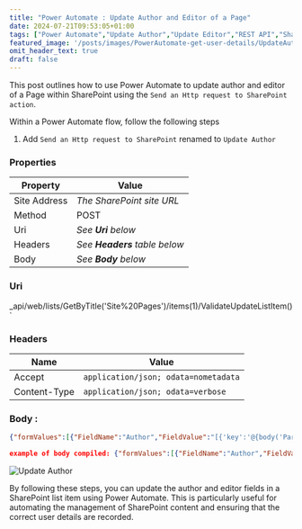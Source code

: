 ```yaml
---
title: "Power Automate : Update Author and Editor of a Page"
date: 2024-07-21T09:53:05+01:00
tags: ["Power Automate","Update Author","Update Editor","REST API","SharePoint"]
featured_image: '/posts/images/PowerAutomate-get-user-details/UpdateAuthorDetails.png'
omit_header_text: true
draft: false
---
```


This post outlines how to use Power Automate to update author and editor of a Page within SharePoint using the `Send an Http request to SharePoint action`.

Within a Power Automate flow, follow the following steps

1. Add `Send an Http request to SharePoint` renamed to `Update Author`

### Properties

|Property|Value|
|---|---|
|Site Address|_The SharePoint site URL_|
|Method|POST|
|Uri|_See **Uri** below_|
|Headers|_See **Headers** table below_|
|Body|_See **Body** below_|

### Uri

_api/web/lists/GetByTitle('Site%20Pages')/items(1)/ValidateUpdateListItem()`

### Headers
|Name|Value|
|---|---|
|Accept|`application/json; odata=nometadata`|
|Content-Type|`application/json; odata=verbose`|

### Body :

```json
{"formValues":[{"FieldName":"Author","FieldValue":"[{'key':'@{body('Parse_JSON_Author_Details')?['d']?['LoginName']}'}]"},{"FieldName":"Editor","FieldValue":"[{'key':'body('Parse_JSON_Author_Details')?['d']?['LoginName']}']"}],"bNewDocumentUpdate":true,"checkInComment":null}
```

```json
example of body compiled: {"formValues":[{"FieldName":"Author","FieldValue":"[{'key':'i:0#.f|membership|Reshmee.Auckloo@contoso.co.uk'}]"},{"FieldName":"Editor","FieldValue":"[{'key':'i:0#.f|membership|Reshmee.Auckloo@contoso.co.uk'}]"}],"bNewDocumentUpdate":true,"checkInComment":null}
```

![Update Author](../images/PowerAutomate-get-user-details/UpdateAuthorDetails.png)

By following these steps, you can update the author and editor fields in a SharePoint list item using Power Automate. This is particularly useful for automating the management of SharePoint content and ensuring that the correct user details are recorded.